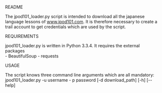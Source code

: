 README

The jpod101_loader.py script is intended to download all the japanese language lessons of www.jpod101.com.
It is therefore necessary to create a trail account to get credentials which are used by the script.

REQUIREMENTS

jpod101_loader.py is written in Python 3.3.4.
It requires the external packages	
	- BeautifulSoup
	- requests

USAGE

The script knows three command line arguments which are all mandatory:
	jpod101_loader.py -u username - p password [-d download_path] [-h] [--help]